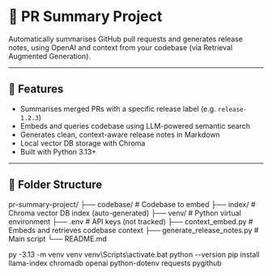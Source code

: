 # 🧠 PR Summary Project

Automatically summarises GitHub pull requests and generates release notes, using OpenAI and context from your codebase (via Retrieval Augmented Generation).

---

## 🚀 Features

- Summarises merged PRs with a specific release label (e.g. `release-1.2.3`)
- Embeds and queries codebase using LLM-powered semantic search
- Generates clean, context-aware release notes in Markdown
- Local vector DB storage with Chroma
- Built with Python 3.13+

---

## 📁 Folder Structure
pr-summary-project/
├── codebase/                  # Codebase to embed
├── index/                     # Chroma vector DB index (auto-generated)
├── venv/                      # Python virtual environment
├── .env                       # API keys (not tracked)
├── context_embed.py           # Embeds and retrieves codebase context
├── generate_release_notes.py  # Main script
└── README.md

py -3.13 -m venv venv
venv\Scripts\activate.bat
python --version
pip install llama-index chromadb openai python-dotenv requests pygithub